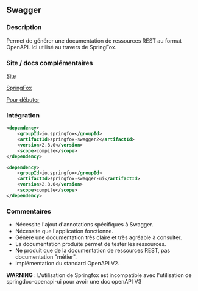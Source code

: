## Swagger

### Description

Permet de générer une documentation de ressources REST au format OpenAPI.
Ici utilisé au travers de SpringFox.

### Site / docs complémentaires

[Site](https://swagger.io/tools/swagger-ui/)

[SpringFox](https://springfox.github.io/springfox/)

[Pour débuter](https://springframework.guru/spring-boot-restful-api-documentation-with-swagger-2/)

### Intégration

```xml
<dependency>
    <groupId>io.springfox</groupId>
    <artifactId>springfox-swagger2</artifactId>
    <version>2.8.0</version>
    <scope>compile</scope>
</dependency>

<dependency>
    <groupId>io.springfox</groupId>
    <artifactId>springfox-swagger-ui</artifactId>
    <version>2.8.0</version>
    <scope>compile</scope>
</dependency>
```

### Commentaires

- Nécessite l'ajout d'annotations spécifiques à Swagger.
- Nécessite que l'application fonctionne.
- Génère une documentation très claire et très agréable à consulter.
- La documentation produite permet de tester les ressources.
- Ne produit que de la documentation de ressources REST, pas documentation "métier".
- Implémentation du standard OpenAPI V2.

**WARNING** : L'utilisation de Springfox est incompatible avec l'utilisation de springdoc-openapi-ui pour avoir une doc openAPI V3
